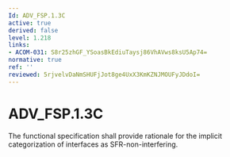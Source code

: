 ```yaml
---
Id: ADV_FSP.1.3C
active: true
derived: false
level: 1.218
links:
- ACOM-031: S8r25zhGF_YSoasBkEdiuTaysj86VhAVws8ksU5Ap74=
normative: true
ref: ''
reviewed: 5rjvelvDaNmSHUFjJot8ge4UxX3KmKZNJMOUFyJDdoI=
---
```


# ADV_FSP.1.3C

The functional specification shall provide rationale for the implicit categorization of interfaces as SFR-non-interfering.